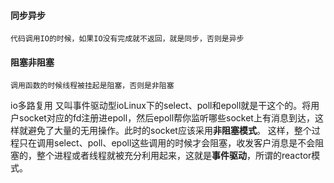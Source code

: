 

#### 同步异步

```
代码调用IO的时候，如果IO没有完成就不返回，就是同步，否则是异步
```

#### 阻塞非阻塞

```
调用函数的时候线程被挂起是阻塞，否则是非阻塞
```

io多路复用 又叫事件驱动型ioLinux下的select、poll和epoll就是干这个的。将用户socket对应的fd注册进epoll，然后epoll帮你监听哪些socket上有消息到达，这样就避免了大量的无用操作。此时的socket应该采用**非阻塞模式**。
这样，整个过程只在调用select、poll、epoll这些调用的时候才会阻塞，收发客户消息是不会阻塞的，整个进程或者线程就被充分利用起来，这就是**事件驱动**，所谓的reactor模式。
